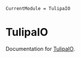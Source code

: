 ```@meta
CurrentModule = TulipaIO
```

# TulipaIO

Documentation for [TulipaIO](https://github.com/TulipaEnergy/TulipaIO.jl).
